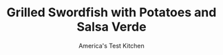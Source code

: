 ---
layout: ../../layouts/MarkdownPostLayout.astro
title: Grilled Swordfish with Potatoes and Salsa Verde
author: America's Test Kitchen
pubDate: 2023-03-15
description: "A deeply flavored green sauce—salsa verde—adds big flavor to this easy weeknight dinner."
image_url: https://res.cloudinary.com/hksqkdlah/image/upload/ar_1:1,c_fill,dpr_2.0,f_auto,fl_lossy.progressive.strip_profile,g_faces:auto,q_auto:low,w_344/44376-sfs-grilledswordfishpotatoessalsaverde-24
tags: ["Main Courses","Fish & Seafood","Weeknight","Grilling & Barbecue"]
calories: 2468
protein: 48
carbohydrates: 28
fats: 
fiber: 3
ingredients: ["1 1/2 pounds, small red potatoes, halved","1/3 cup, extra-virgin olive oil, divided","2 1/8 teaspoons, table salt, divided","1 teaspoon, pepper, divided","2 (1-pound) skinless, swordfish steaks, 1 to 1½ inches thick","1/2 cup, minced fresh parsley","2 tablespoons, capers, rinsed and minced","2 teaspoons, finely grated lemon zest plus 4 teaspoons juice","2 , anchovy fillets, rinsed and minced","1 , garlic clove, minced"]
serves: 4
time: "30 minutes"
instructions: ["Toss potatoes with 1 tablespoon oil, ½ teaspoon salt, and ¼ teaspoon pepper in large bowl. Cover and microwave until tender, 8 to 12 minutes, stirring halfway through microwaving.","Cut swordfish steaks in half to make 4 equal pieces. Brush swordfish with 1 tablespoon oil and sprinkle with 1½ teaspoons salt and ½ teaspoon pepper. Thread potatoes onto six 12-inch metal skewers, with all cut sides facing in same direction. Combine parsley, capers, lemon zest and juice, anchovies, garlic, remaining oil, remaining ⅛ teaspoon salt, and remaining ¼ teaspoon pepper in bowl; set aside salsa verde.","Grill swordfish over hot fire until browned on both sides and swordfish registers 130 degrees, 8 to 12 minutes. Transfer swordfish to platter and tent with foil. Grill potatoes until hot throughout and charred in spots, about 3 minutes per side. Serve swordfish and potatoes with salsa verde."]
nutrition: ["1793 mg Potassium","694 mg Phosphorus","54 mg Calcium","2 mg Iron","111 mg Magnesium","1007 mg Sodium","2 mg Zinc","33 g Fat","20 mg Niacin (B3)","19 g Monounsaturated","4 g Polyunsaturated","28 mg Vitamin C","31 µg Vitamin D","151 mg Cholesterol","6 g Saturated","3 g Fiber","48 µg Folate (food)","2 g Sugars","141 µg Vitamin K","318 g Water","28 g Carbs","48 µg Folate equivalent (total)","48 g Protein","7 mg Vitamin E","3 µg Vitamin B12","1 mg Vitamin B6","114 µg Vitamin A","617 kcal Energy","2468 calories"]
notes: "Use small red potatoes measuring 1 to 2 inches in diameter. You will need six 12-inch metal skewers for this recipe."
---